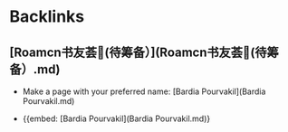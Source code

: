 
# Backlinks
## [Roamcn书友荟🥝(待筹备）](Roamcn书友荟🥝(待筹备）.md)
- Make a page with your preferred name: [Bardia Pourvakil](Bardia Pourvakil.md)

- {{embed: [Bardia Pourvakil](Bardia Pourvakil.md)}

